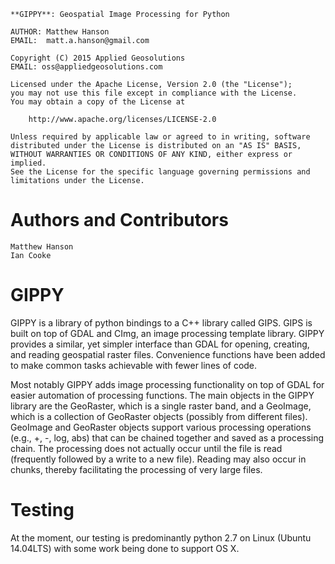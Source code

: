 
    **GIPPY**: Geospatial Image Processing for Python

    AUTHOR: Matthew Hanson
    EMAIL:  matt.a.hanson@gmail.com

    Copyright (C) 2015 Applied Geosolutions
    EMAIL: oss@appliedgeosolutions.com

    Licensed under the Apache License, Version 2.0 (the "License");
    you may not use this file except in compliance with the License.
    You may obtain a copy of the License at

        http://www.apache.org/licenses/LICENSE-2.0

    Unless required by applicable law or agreed to in writing, software
    distributed under the License is distributed on an "AS IS" BASIS,
    WITHOUT WARRANTIES OR CONDITIONS OF ANY KIND, either express or implied.
    See the License for the specific language governing permissions and
    limitations under the License.

# Authors and Contributors

    Matthew Hanson
    Ian Cooke

# GIPPY

GIPPY is a library of python bindings to a C++ library called GIPS. GIPS is built on top of GDAL and CImg, an image processing template library. GIPPY provides a similar, yet simpler interface than GDAL for opening, creating, and reading geospatial raster files. Convenience functions have been added to make common tasks achievable with fewer lines of code.

Most notably GIPPY adds image processing functionality on top of GDAL for easier automation of processing functions. The main objects in the GIPPY library are the GeoRaster, which is a single raster band, and a GeoImage, which is a collection of GeoRaster objects (possibly from different files).  GeoImage and GeoRaster objects support various processing operations (e.g., +, -, log, abs) that can be chained together and saved as a processing chain.  The processing does not actually occur until the file is read (frequently followed by a write to a new file).  Reading may also occur in chunks, thereby facilitating the processing of very large files.

# Testing
At the moment, our testing is predominantly python 2.7 on Linux (Ubuntu 14.04LTS) with some work being done to support OS X.

